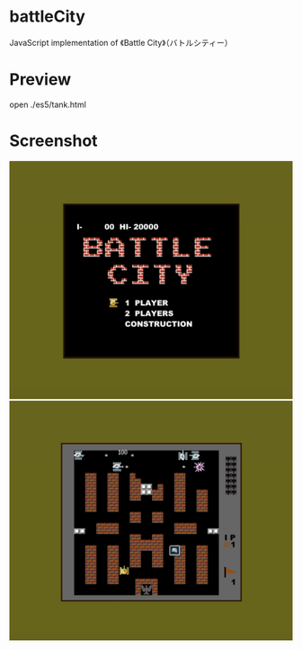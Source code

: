 # battleCity
JavaScript implementation of 《Battle City》（バトルシティー）
# Preview
open ./es5/tank.html
# Screenshot
![Alt text](https://github.com/sumhah/battleCity/blob/master/screenshot/09E18448929665D2535A062CAE112DDF.jpg "start")
![Alt text](https://github.com/sumhah/battleCity/blob/master/screenshot/61338EAA1C7D5544C7424ADC1B001E87.jpg "game")

